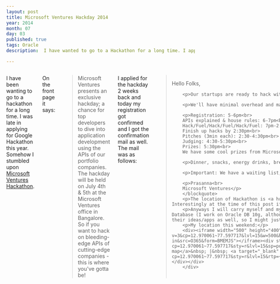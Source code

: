 ```yaml
---
layout: post
title: Microsoft Ventures Hackday 2014
year: 2014
month: 07
day: 03
published: true
tags: Oracle
description:  I have wanted to go to a Hackathon for a long time. I applied for a Hackathon (Hackday) 2 weeks ago which is being organized by Microsoft Ventures, got the approval for it today.

---
```

<div class="row">
	<div class="span9 columns">
		<p>I have been wanting to go to a hackathon for a long time. I was late in applying for Google Hackathon this year. Somehow I stumbled upon <a href="https://hacknight.in/microsoftventures/2014s-bangalore#/participants" target="_blank">Microsoft Ventures Hackathon</a>.</p>
		<p>On the front page it says:</p>
		<blockquote>Microsoft Ventures presents an exclusive hackday; a chance for top developers to dive into application development using the APIs of our portfolio companies. The hackday will be held on July 4th & 5th at the Microsoft Ventures office in Bangalore. So if you want to hack on bleeding-edge APIs of cutting-edge companies - this is where you've gotta be!
		</blockquote>
		<p>I applied for the hackday 2 weeks back and today my registration got confirmed and I got the confirmation mail as well. The mail was as follows:</p>
		<blockquote>
		<p>Hello Folks,</p>
		
		<p>Our startups are ready to hack with you on their brand-spanking-new APIs and we hope you're as revved up as we are!</p>
		
		<p>We'll have minimal overhead and maximal hacking:</p>
		
		<p>Registration: 5-6pm<br>
		APIs explained & house rules: 6-7pm<br>
		Hack/Fuel/Hack/Fuel/Hack/Fuel: 7pm-2:30pm<br>
		Finish up hacks by 2:30pm<br>
		Pitches (3min each): 2:30-4:30pm<br>
		Judging: 4:30-5:30pm<br>
		Prizes: 5:30pm<br>
		We have some cool prizes from Microsoft Ventures and also from our startups.</p>
		
		<p>Dinner, snacks, energy drinks, breakfast & lunch provided - BRAINS, BODIES, & LAPTOPS are things you should bring :)</p>
		
		<p>Important: We have a waiting list, so if any of you are not coming tomorrow, please let us know ASAP, so we can admit people on the waitlist.</p>
		
		<p>Prasanna<br>
		Microsoft Ventures</p>
		</blockquote>
		<p>The location of Hackathon is <a href="http://binged.it/1lrHFc7" target="_blank">Ground Floor of Microsoft Vigyan</a>, Lavelle Road, Bangalore, Karnataka, India. Interestingly at the time of this post if you search for this location on Google maps then you won't get any result.. Nice work Google!</p>
		<p>Anyways I will carry myself and my Dell 2520 to this location and see how it goes. I am an Oracle Apps developer, so I can definitely help out someone with Database (I work on Oracle DB 10g, although nobody will be using Oracle!). Other than that I am a fair presenter. In the mail as you can see the devs need to pitch their ideas/apps as well, so I might just be helpful there.</p>
		<p>My location this weekend:</p>
		<div><iframe width="500" height="400" frameborder="0" src="http://www.bing.com/maps/embed/viewer.aspx?v=3&cp=12.970061~77.597717&lvl=15&w=500&h=400&sty=r&typ=d&pp=Microsoft%20Ventures%20Lavelle%20Road%2C%20Bengaluru%2C%20Karnataka~~12.971110~77.597717&ps=&dir=0&mkt=en-in&src=O365&form=BMEMJS"></iframe><div style="margin: 12px 0 0 0;"><a target="_blank" href="http://www.bing.com/maps/?cp=12.970061~77.597717&sty=r&lvl=15&sp=point.12.971110_77.597717_Microsoft%20Ventures%20Lavelle%20Road%2C%20Bengaluru%2C%20Karnataka_&mm_embed=map">View larger map</a>&nbsp; |&nbsp; <a target="_blank" href="http://www.bing.com/maps/?cp=12.970061~77.597717&sty=r&lvl=15&rtp=~pos.12.971110_77.597717_Microsoft%20Ventures%20Lavelle%20Road%2C%20Bengaluru%2C%20Karnataka_&mm_embed=dir">Get directions</a></div></div>
		</div>
 </div> 
